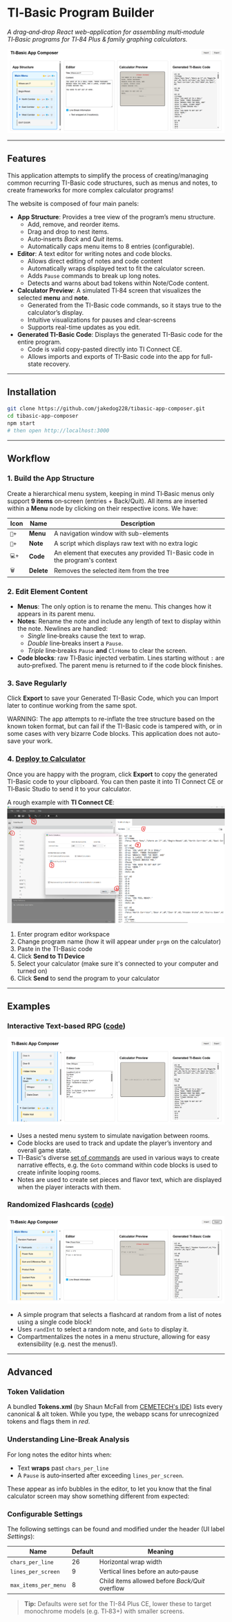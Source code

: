 # TI‑Basic Program Builder

*A drag‑and‑drop React web-application for assembling multi‑module TI‑Basic programs for TI‑84 Plus & family graphing calculators.*

![](examples/Screenshot%202025-05-07%20045711.png)

---

## Features

This application attempts to simplify the process of creating/managing common recurring TI-Basic code structures, such as menus and notes, to create frameworks for more complex calculator programs!

The website is composed of four main panels:
- **App Structure**: Provides a tree view of the program’s menu structure.
  - Add, remove, and reorder items.
  - Drag and drop to nest items.
  - Auto‑inserts *Back* and *Quit* items.
  - Automatically caps menu items to 8 entries (configurable).
- **Editor**: A text editor for writing notes and code blocks.
  - Allows direct editing of notes and code content
  - Automatically wraps displayed text to fit the calculator screen.
  - Adds `Pause` commands to break up long notes.
  - Detects and warns about bad tokens within Note/Code content.
- **Calculator Preview**: A simulated TI‑84 screen that visualizes the selected **menu** and **note**.
  - Generated from the TI-Basic code commands, so it stays true to the calculator’s display.
  - Intuitive visualizations for pauses and clear-screens
  - Supports real-time updates as you edit.
- **Generated TI-Basic Code**: Displays the generated TI-Basic code for the entire program.
  - Code is valid copy-pasted directly into TI Connect CE.
  - Allows imports and exports of TI-Basic code into the app for full-state recovery.

---

## Installation

```bash
git clone https://github.com/jakedog228/tibasic‑app-composer.git
cd tibasic‑app-composer
npm start
# then open http://localhost:3000
```

---

## Workflow

### 1. Build the App Structure

Create a hierarchical menu system, keeping in mind TI‑Basic menus only support **9 items** on‑screen (entries + Back/Quit). 
All items are inserted within a **Menu** node by clicking on their respective icons. We have:

| Icon  | Name        | Description                                                                  |
|-------| ----------- |------------------------------------------------------------------------------|
| `📁+` | **Menu**    | A navigation window with sub-elements                                        |
| `📝+` | **Note**    | A script which displays raw text with no extra logic                         |
| `💻+` | **Code**    | An element that executes any provided TI-Basic code in the program's context |
| `🗑️` | **Delete**  | Removes the selected item from the tree                                      |

### 2. Edit Element Content

- **Menus**: The only option is to rename the menu. This changes how it appears in its parent menu.
- **Notes**: Rename the note and include any length of text to display within the note. Newlines are handled:
  - *Single* line‑breaks cause the text to wrap.
  - *Double* line‑breaks insert a `Pause`.
  - *Triple* line‑breaks `Pause` **and** `ClrHome` to clear the screen.
- **Code blocks**: raw TI‑Basic injected verbatim. Lines starting without `:` are auto‑prefixed. The parent menu is returned to if the code block finishes.

### 3. Save Regularly

Click **Export** to save your Generated TI-Basic Code, which you can Import later to continue working from the same spot. 

WARNING: The app attempts to re-inflate the tree structure based on the known token format, but can fail if the TI-Basic code is tampered with, or in some cases with very bizarre Code blocks.
This application does not auto-save your work.

### 4. [Deploy to Calculator](https://education.ti.com/en/customer-support/knowledge-base/sofware-apps/product-usage/11492)

Once you are happy with the program, click **Export** to copy the generated TI-Basic code to your clipboard. You can then paste it into TI Connect CE or TI‑Basic Studio to send it to your calculator.

A rough example with **TI Connect CE**:
![](examples/Screenshot%202025-05-07%20182554.png)
1. Enter program editor workspace
2. Change program name (how it will appear under `prgm` on the calculator)
3. Paste in the TI-Basic code
4. Click **Send to TI Device**
5. Select your calculator (make sure it's connected to your computer and turned on)
6. Click **Send** to send the program to your calculator

---

## Examples

### Interactive Text-based RPG ([code](examples/the-room.txt))
![](examples/Screenshot%202025-05-07%20050016.png)
- Uses a nested menu system to simulate navigation between rooms.
- Code blocks are used to track and update the player’s inventory and overall game state.
- TI-Basic's diverse [set of commands](http://tibasicdev.wikidot.com/command-index) are used in various ways to create narrative effects, e.g. the `Goto` command within code blocks is used to create infinite looping rooms.
- Notes are used to create set pieces and flavor text, which are displayed when the player interacts with them.

### Randomized Flashcards ([code](examples/derivative-flashcards.txt))
![](examples/Screenshot%202025-05-07%20162829.png)
- A simple program that selects a flashcard at random from a list of notes using a single code block!
- Uses `randInt` to select a random note, and `Goto` to display it.
- Compartmentalizes the notes in a menu structure, allowing for easy extensibility (e.g. nest the menus!).

---

## Advanced

### Token Validation

A bundled **Tokens.xml** (by Shaun McFall from [CEMETECH's IDE](https://www.cemetech.net/sc/xml/Tokens.xml)) lists every canonical & alt token. While you type, the webapp scans for unrecognized tokens and flags them in *red*.

### Understanding Line‑Break Analysis

For long notes the editor hints when:

- Text **wraps** past `chars_per_line`
- A `Pause` is auto‑inserted after exceeding `lines_per_screen`.

These appear as info bubbles in the editor, to let you know that the final calculator screen may show something different from expected:


### Configurable Settings

The following settings can be found and modified under the header (UI label *Settings*):

| Name                 | Default | Meaning                                         |
| -------------------- | ------- | ----------------------------------------------- |
| `chars_per_line`     | 26      | Horizontal wrap width                           |
| `lines_per_screen`   | 9       | Vertical lines before an auto‑pause             |
| `max_items_per_menu` | 8       | Child items allowed before *Back/Quit* overflow |

> **Tip:** Defaults were set for the TI-84 Plus CE, lower these to target monochrome models (e.g. TI‑83+) with smaller screens.
